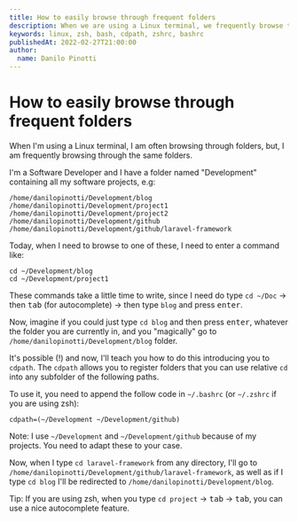 ```yaml
---
title: How to easily browse through frequent folders
description: When we are using a Linux terminal, we frequently browse through folders. This article will introduce a configuration that will facilitate browsing through your most frequent folders.
keywords: linux, zsh, bash, cdpath, zshrc, bashrc
publishedAt: 2022-02-27T21:00:00
author:
  name: Danilo Pinotti
---
```


# How to easily browse through frequent folders

When I'm using a Linux terminal, I am often browsing through folders, but, I am frequently browsing through the same
folders.

I'm a Software Developer and I have a folder named "Development" containing all my software projects, e.g:

```
/home/danilopinotti/Development/blog
/home/danilopinotti/Development/project1
/home/danilopinotti/Development/project2
/home/danilopinotti/Development/github
/home/danilopinotti/Development/github/laravel-framework
```

Today, when I need to browse to one of these, I need to enter a command like:

```
cd ~/Development/blog
cd ~/Development/project1
```

These commands take a little time to write, since I need do type `cd ~/Doc` -> then <kbd class="kbd kbd-sm">tab</kbd> (for autocomplete) -> then type `blog` and press <kbd class="kbd kbd-sm">enter</kbd>.

Now, imagine if you could just type `cd blog` and then press <kbd class="kbd kbd-sm">enter</kbd>, whatever the folder
you are currently in, and you "magically" go to `/home/danilopinotti/Development/blog` folder.

It's possible (!) and now, I'll teach you how to do this introducing you to `cdpath`.
The `cdpath` allows you to register folders that you can use relative `cd` into any subfolder of the following paths.

To use it, you need to append the follow code in `~/.bashrc` (or `~/.zshrc` if you are using zsh):
```
cdpath=(~/Development ~/Development/github)
```
Note: I use `~/Development` and `~/Development/github` because of my projects. You need to adapt these to your case. 

Now, when I type `cd laravel-framework` from any directory, I'll go to `/home/danilopinotti/Development/github/laravel-framework`, as well as if I type `cd blog` I'll be redirected to `/home/danilopinotti/Development/blog`.

Tip: If you are using zsh, when you type `cd project` -> <kbd class="kbd kbd-sm">tab</kbd> -> <kbd class="kbd kbd-sm">tab</kbd>, you can use a nice autocomplete feature.
